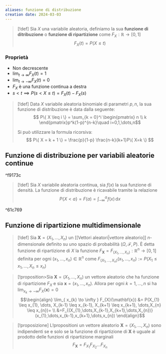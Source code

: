 ```yaml
---
aliases: funzione di distribuzione
creation date: 2024-03-03
---
```


>[!def]
>Sia $X$ una variabile aleatoria, definiamo la sua **funzione di ditribuzione** o **funzione di ripartizione** come $F_{X} : \mathbb{R} \to [0,1]$ 
>$$ F_{X}(t) = P(X \leq t) $$
>

### Proprietà
- Non decrescente
- $\lim_{ t \to \infty } F_{X}(t) = 1$
- $\lim_{ t \to -\infty } F_{X}(t) = 0$
- $F_{X}$ è una funzione continua a destra 
- $s < t \implies P(s < X \leq t) = F_{X}(t) - F_{X}(s)$


> [!def]
> Data $X$ variabile aleatoria binomiale di parametri $p,n$, la sua funzione di distribuzione è data dalla seguente:
> $$ P\{ X \leq i \} = \sum_{k = 0}^i \begin{pmatrix}
> n \\
> k
> \end{pmatrix}p^k(1-p)^{n-k}\quad i=0,1,\dots,n$$
> 
> Si può utilizzare la formula ricorsiva:
> $$ P\{ X = k + 1 \} = \frac{p}{1-p} \frac{n-k}{k+1}P\{ X=k \} $$



## Funzione di distribuzione per variabili aleatorie continue

^f9173c

> [!def]
> Sia $X$ variabile aleatoria continua, sia $f(x)$ la sua funzione di densità. La funzione di distribuzione è ricavabile tramite la relazione
> $$ P\{ X < a \} = F(a) = \int _{-\infty}^{a} \! f(x) \, \mathrm{d}x  $$

^61c769

## Funzione di ripartizione multidimensionale

> [!def]
> Sia $\mathbf{X} = (X_{1},\dots,X_{n})$ un [[Vettori aleatori|vettore aleatorio]] $n$-dimensionale definito su uno spazio di probabilità $(\Omega,\mathcal{F},P)$. È detta funzione di ripartizione di $X$ la funzione $F_{\mathbf{X}} = F_{(X_{1},\dots,X_{n})} : \mathbb{R}^n \to [0,1]$ definita per ogni $(x_{1},\dots,x_{n}) \in \mathbb{R}^n$ come $F_{(X_{1},\dots,X_{n})}(x_{1},\dots,x_{n}) := P(X_{1} \leq x_{1},\dots,X_{n} \leq x_{n})$

>[!proposition>Sia $\mathbf{X}=(X_{1},\dots,X_{n})$ un vettore aleatorio che ha funzione di ripartizione $F_{X}$ e sia $\mathbf{x} = (x_{1},\dots,x_{n})$. Allora per ogni $k=1,\dots,n$ si ha $\lim_{ x_{k} \to -\infty }F_{X}(\mathbf{x})=0$ 
>$$\begin{align}
\lim_{ x_{k} \to \infty } F_{X}(\mathbf{x}) &= P(X_{1} \leq x_{1}, \dots, X_{k-1} \leq x_{k-1}, X_{k+1} \leq x_{k+1}, \dots,X_{n} \leq x_{n})= \\
&=F_{(X_{1},\dots,X_{k-1},X_{k+1},\dots,X_{n})}(x_{1},\dots,x_{k-1},x_{k+1},\dots,x_{n})
\end{align}$$

>[!proposizione]
>L!propositioni un vettore aleatorio $\mathbf{X}=(X_{1},\dots,X_{n})$ sono indipendenti se e solo se la funzione di ripartizione di $\mathbf{X}$ è uguale al prodotto delle funzioni di ripartizione marginali
>$$ F_{\mathbf{X}} = F_{X_{1}}F_{X_{2}}\dots F_{X_{n}} $$